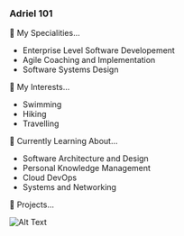 

### Adriel 101

 🌟 My Specialities...
- Enterprise Level Software Developement
- Agile Coaching and Implementation
- Software Systems Design

🌟 My Interests...
- Swimming
- Hiking
- Travelling

🌟 Currently Learning About...
- Software Architecture and Design
- Personal Knowledge Management
- Cloud DevOps
- Systems and Networking

🌟 Projects...


![Alt Text](https://media.giphy.com/media/bPCwGUF2sKjyE/giphy.gif)

<!--
**AdrielDeVera/AdrielDeVera** is a ✨ _special_ ✨ repository because its `README.md` (this file) appears on your GitHub profile.

Here are some ideas to get you started:

- 🔭 I’m currently working on ...
- 🌱 I’m currently learning ...
- 👯 I’m looking to collaborate on ...
- 🤔 I’m looking for help with ...
- 💬 Ask me about ...
- 📫 How to reach me: ...
- 😄 Pronouns: ...
- ⚡ Fun fact: ...

> Leading Kubernetes 1.28 Release Team
> Reviving UW Cybersecurity Club
> Sending V2's in bouldering 🧗‍♀️
-->
